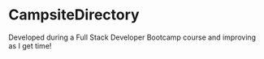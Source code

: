 # CampsiteDirectory
Developed during a Full Stack Developer Bootcamp course and improving as I get time!

